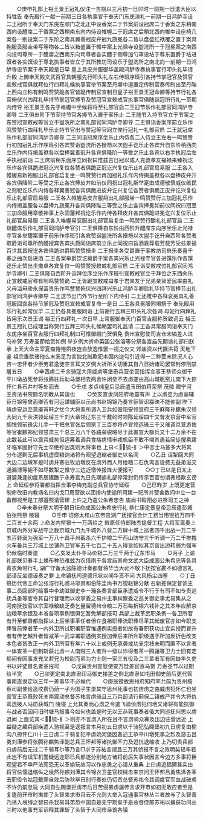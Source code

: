 <!-- { "loadSidebar": true } -->
　　○庚申礼部上裕王景王冠礼仪注一吉期以三月初一日卯时一前期一日遣大臣以特牲告  奉先殿行一献一前期三日各执事官于奉天门东庑演礼一前期一日鸿胪寺设  二王冠所于奉天门东庑左顺门之北正中设香案二于节案前设冠席二于香案之东稍南西向设醴席二于香案之西稍南东向内侍设帷幄二于冠席之后稍北西向帷中设座椅几案各一别设案二于东阶之南具翼善冠皮弁冠九旒冕各二皆以盘盛红袱覆之置于案具袍服衮服圭带写等物各二皆以箱盛置于帷中案上光禄寺设盥洗所一于冠冕案之南西向设司尊所一于醴席之西南东向司尊者各实醴于侧尊加勺罩设坫于尊东置爵于坫进馔者各实馔设于尊北执事者皆立于其所教坊司设乐于盥洗所之南北向一前期一日鸿胪寺设节案于奉天殿是日早  皇上具皮弁服御华盖殿鸿胪寺奏执事官行叩头礼毕请升殿  上御奉天殿文武百官具朝服先行叩头礼左右侍班序班引各持节掌冠官及赞官宣敕戒官俱就拜位行四拜礼候执事官举节案至丹墀中道置定传制官奏传制出至丹陛上西向立称有制鸣赞赞跪各官皆跪传制官宣制日皇子裕王景王冠命卿等持节行礼各官俯伏兴四拜礼毕持节掌冠官捧节及赞冠官宣敕戒官执事官俱随诣冠所行礼一至期内侍导  裕王景王各先于帷幄中坐候将将至礼部官启二王迎节乐作礼部官同鸿胪寺卿导  二王俱出阶下节至持节官各捧节入置于案乐止  二王随节入持节官立于节案之东赞冠宣敕戒等官立于盥洗所之南礼部官同鸿胪寺卿导  二王俱诣香案序前立乐作鸣赞赞行四拜礼毕乐止持节官出与赞冠等官同立俟行冠礼一礼部官启  二王就冠席乐作礼部官同鸿胪寺卿导  二王同诣冠席序坐乐止内侍各二人侍立王左右一鸣赞赞行初加冠礼乐作序班引各宾赞诣盥洗所各搢笏以次盥手讫乐止各宾升自东阶稍西向立乐作内侍揭盖袱各以盘捧翼善冠升各宾俱降阶一等受之乐止各宾以右手执冠后左手执冠前诣  二王席前稍东面序立同祝曰惟兹吉日冠以成人克敦孝友福禄来臻祝讫乐作各宾俱跪进冠讫兴复位各赞者俱跪正冠讫兴复位乐止礼部官启易服  二王各入帷幄易新袍服出礼部官启复坐一鸣赞赞行再加冠礼乐作内侍揭盖袱各以盘捧皮弁升各宾俱降阶二等受之乐止各宾捧皮弁如前仪同祝曰冠礼斯举寔由成德敬慎威仪维民之则祀讫乐作内侍各释翼善冠各宾俱跪进皮弁讫兴复位各赞者俱跪正皮弁讫兴复位乐止礼部官启易服  二王各入帷幄易皮弁服舄出礼部服坐一鸣赞赞行三加冠礼乐作内侍揭盖服各以盘捧九旒冕升各宾俱降陛三等受之乐止各宾捧冕如前仪同祝曰冠至三加命服用章敬神事上永固藩邦祝讫乐作内侍各释皮弁各宾俱跪进冕讫兴复位乐止礼部官启易服  二王各入帷幄易衮服出礼部官启复坐一鸣赞赞行釂礼礼部官启  二王诣醴席乐作礼部官同鸿胪寺官引  二王俱降自东阶由西阶升醴席东向序坐乐止光禄寺官各举醴案置于前乐作序班引各宾赞诣盥洗所各搢笏以次盥手讫升自西阶各赞者取爵诣司尊所酌醴授宾各宾执爵同诣席前立乐止同祝曰旨酒嘉荐载芳载芳受兹景福百世其昌祝讫各宾俱跪进爵鸣赞赞搢圭  二王搢圭各受爵置于案教坊司启乐奏喜千春之曲次启进酒  二王各案举爵饮讫奠爵于案各宾兴乐止光禄寺官各进馔乐作各馔讫乐止赞出圭撒卓各宾复位一鸣赞赞授敕戒礼部官启  二王诣受敕戒位礼部官同鸿胪寺卿引  二王俱降自西阶升诣拜位序立乐作序班引宣敕戒官立于拜位之东西向乐止宣敕戒官称有制鸣赞赞跪  二王皆跪宣敕戒曰孝于君亲友于兄弟亲贤爱民率由礼义毋溢毋骄永保富贵乐作鸣赞赞俯伏兴四拜兴乐止鸿胪寺卿启礼毕持节官捧节出礼部官同鸿胪寺卿导  二王送节出门外节行至阶下内侍引  二王还帷中各释衮冕具礼善冠服回宫各持节掌冠及赞冠宣敕戒官复命一是日  二王各具冕服同竭祭于  奉先殿用乐行礼如常仪毕  二王仍各具冕服同诣  上前谢行五拜三叩头礼次各谒  母妃行四拜礼皆用乐次景王谒  裕王行四拜礼一次日早  上常服御奉天门百官吉服称贺致词云  裕王景王冠礼已成理当称贺行五拜三叩头礼候朝罢司礼监请  二王各具常服同诣奉天门东庑序坐百官吉服行四拜礼制曰可惟御殿门贺俱免  贵州宣慰使司吉仓宋镐差人进马补贺  万寿圣莭给赏如例  举岁例大祈命英国公张溶等分祭各宫庙先期谕礼部曰朕承  上天大命主宰夏裔惓惓夙夜岂自放逸惟罢一视之仪文  郊庙资以代摄洪荷  天地下鉴  祖宗垂歆诸他么末奚足为言独北贼欺犯本因内逆勾引近得一二种蔓末除况人心咨一忠怀者少臣劳君逸徒空言耳又岁例大祈所关切重其自八日始诸司罢常封停刑禁屠五日
　　○辛酉虏二千余骑寇大用威虏等堡奇兵营坐营指挥佥事王恭师众御干平川墩战死参将张腾驻兵助马堡相去两舍许闭垒不去虏遂由高山城甎窑儿南下大掠怀仁县石井村等处而去
　　○壬戌  孝贞纯皇后忌辰遣玉田伯蒋荣祭  茂陵  赐宁河王奇法书院额名明教从其请也
　　○癸亥直隶凤阳府地震有声  上以虏患为虑谕辅臣日锦等曾面卿否有河运谋辅臣以示尚书赵锦锦乃奏言臣智识寡昧不能仰副  陛下靖虏安边至意廑宵旰之忧今大将鸾所调入卫兵如殴阳安领宣府三千麻隆孙麒朱汉领大同九千余洪领延绥三千刘大章领辽东三千戴纶时领陈延绥四千又督发京营中军官胡悦领前锋尖儿手一千把总官张后领家丁三百参将卢冒领选锋三千又催调京营游佐等官崔麒郑纪领甘肃三千总三万八千各路枭锐略尽于此害宣大额兵又十二万余不在此数若此可以震兵威矣但运筹着调兵食揣虏情审戎机臣不敢不竭其愚若简徒搜乘建牙临军固封守先士卒绝殄凶类则大将事也  上曰＜锍-釒＞中言士马甚多大将其分布逐剿无后事机虚糜粮饷诸将有观望退缩者御史以名闻
　　○乙丑  诏掣回大同大边二边墩军是时虏并塞驻牧边墩反在虏外而人月给粮二石仇鸾言徒费无益弟滋交通漏泄等毙不如尽数掣之惟守三边近墩传报烽火便报可
　　○○丁巳以是日太上道诞兼逢初度景辰建醮于永寿宫九日先期谕礼部停常封仍传示百官勿谓弗经欺玄谤上  命延绥参将署都指挥佥事李梅充副总兵官协守延绥
　　○己巳昨岁  上既更定营制命改旧内教场名曰内戈□用营欲以团掺内使谕所司建一祀所并营舍数间中立一台备御视至是工部遵照请营建  上许之乃遣公朱希忠告  庙尚书殴阳必进祭司工之神
　　○辛未春分祭大明于朝日坛命成国公朱希忠行礼  恭仁康定景皇帝忌辰遣彭城伯张熊祭  陵寝
　　○壬申  诏修太和山玄帝宫湖广抚按官会计工费当用银拾万四千二百五十余两  上命发内帑银十一万两给之  敕原任侍郎陆杰提督工程  大将军鸾奏上京城内外分军战守之数京城九门九千城外八营二万肆十城上巡者四千出战一万二千五百转弱为强军一万八十昌平州截杀六千护粮二千西山防守三千听调一万二千推拽火车备兵三万城上坐铺外卫官军五千七百二十五人得旨如拟其京营出边转弱为强军仍候临时奏遣
　　○乙亥发太仆寺马价银二万三千两于辽东市马
　　○丙子  上谕礼部朕见春半土燥布种恐难兹为农借雨于各宫庙其命文武大臣成国公朱希忠等各具青衣角带行礼  湖广守备太监陈德计奏都督蒋华当大祀不敬下抚按官勘不如德言礼部请反坐德诬奏之罪  上命镇抚司逮德讯状以闻华贳不问  大风杨尘四塞
　　○丁丑祭历代帝王命公张溶行礼驸马邬景和伯陈圭尚书万镗赵锦分献  召新差保定督饷主事二员回部时给事中李幼滋御史李一瀚各奏言部臣承遣威令不行于有司不如专责巡抚兵备等官令其自行督理而以收掌委之易州主事纠察委之巡关御史事尤易集从之  河南抚按官以宗室禄粮缺乏奏乞量留德州仓粮二万石每折银六钱补之其本年应解京边粮草余银及本省各项事例银俱乞暂免解部报可  兵部上裁革武职条例一各卫所官有升至都督都指挥以上后坐事革任者但许食祖职俸流职俸尽革其起废官亦如今职支俸冒前俸者革一内外卫所试职署职官惟遇例实授者如故有署职获功止宜实授而冒升者有传乞越升者皆减革一武举署职遇例实授加俸后来所升职级遇于所加反折色改支本色者皆改正一内外卫所官有年六十以上或例无承袭或功支宗枝未明而匿不以言者一体查革一旧制斩获北虏一人南贼三人者升一级以诈得者革一腾骧等卫力士旧有定额间有因事发充又若兄为校尉而弟为力士则一家三五役及二三辈者军有因缺年久吏书以奸徒冒名者革报可
　　○戊寅贵州宣慰使安万铨差官贡马贺  万寿圣节以过期给半赏
　　○己卯更定南北直隶印马御史接差之例北直隶如屯田御史前后更代管事南直隶定以三年一差事毕不必候代
　　○庚辰赠故思州府知府李允简为贵州按察司副使给造坟费仍荫一子为国子生录其守思州死事也初虏虏之由威虏犯怀仁也坐营官王恭既败死关南震动总督苏祐言虏骑且三万兵部请行蓟保二镇戒严并令大将仇鸾选拨人马防获城门  陵寝  上允其奏而心虑之令遣飞骑侦虏犯何地又诸将有能抗御与战者否因问旧时塘马报事今如何也盖是时无以王恭死事奏者俄大同巡抚何思以虏退闻  上亟览其＜锍-釒＞则亦不言虏入所在且不言虏骑众寡及出边驻营远近  上益疑之趣兵部疾遣人驰视至是返报言本月初五日虏以千骑犯弘赐堡初九日虏复由榆沟八掠怀仁川十三日虏二千骑复犯平虏奶河堡因备述王恭平川墩死事之烈及游击吕勇刘潭参将张腾孙麒焦泽副总兵王怀邦等诸抗御不力及逗抗退缩收  上乃切责兵部曰虏前后无过二千骑耳尔等乃言□求于苏祐言谓且三万其侦报不言之效明矣轻率若此岂不有误军机警疑远迩耶已兵部遂分别地方诸将前后失事状因言今边方多事将臣观望若不申严法宪恐无以革偷玩故习以作忠勇之心请从重典  上曰虏近猖獗甚实由将官怯懦退缩纵之侯然孙麒刘潭其令锦衣卫差官校械击来京问王怀邦吕勇焦泽各革去职役令姑冠戴罪自效后防秋毕日别行奏处仍切责总督苏祐令其调度官军血战破虏不许仍前怠玩  大同自弘赐堡拒虏市后日苦侵暴虏屡传言求开市如初无敢应者至是复遣前开市时夷使了头智来求市且云不允则大举入寇通事官林丛兰者故与了头智善乃诱入境缚之智曰杀我易耳弟恐中国自是无宁期矣于是总督侍郎苏祐以擒获功问丛兰时以他事充军诏释其罪斩了头智于大同市枭首各镇
